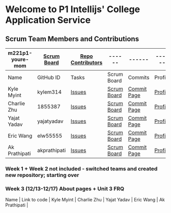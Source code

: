 # Welcome to P1 Intellijs' College Application Service


## Scrum Team Members and Contributions
m221p1-youre-mom   | [Scrum Board](https://github.com/yajatyadav/intellijs/projects/1) | [Repo Contributors](https://github.com/yajatyadav/intellijs/graphs/contributors) | ------ | ------ | ------ |
------ | ------ | ------ | ------ | ------ | ------ |
Name            | GitHub ID | Tasks | Scrum Board | Commits | Profile |
Kyle Myint | kylem314 | [Issues](https://github.com/yajatyadav/intellijs/labels/Kyle%20Myint) | [Scrum Board](https://github.com/yajatyadav/intellijs/projects/1?card_filter_query=assignee%3Akylem314) | [Commit Page](https://github.com/yajatyadav/intellijs/commits?author=kylem314)| [Profile](https://github.com/kylem314) |
Charlie Zhu | 1855387 | [Issues](https://github.com/yajatyadav/intellijs/labels/Charlie%20Zhu) | [Scrum Board](https://github.com/yajatyadav/intellijs/projects/1?card_filter_query=assignee%3A1855387) | [Commit Page](https://github.com/yajatyadav/intellijs/commits?author=1855387) | [Profile](https://github.com/1855387) |
Yajat Yadav | yajatyadav | [Issues](https://github.com/yajatyadav/intellijs/labels/Yajat%20Yadav) | [Scrum Board](https://github.com/yajatyadav/intellijs/projects/1?card_filter_query=assignee%3Ayajatyadav) | [Commit Page](https://github.com/yajatyadav/intellijs/commits?author=yajatyadav) | [Profile](https://github.com/yajatyadav) | 
Eric Wang | elw55555 | [Issues](https://github.com/yajatyadav/intellijs/labels/Eric%20Wang) | [Scrum Board](https://github.com/yajatyadav/intellijs/projects/1?card_filter_query=assignee%3Aelw55555) | [Commit Page](https://github.com/yajatyadav/intellijs/commits?author=elw55555) | [Profile](https://github.com/elw55555) |
Ak Prathipati | akprathipati | [Issues](https://github.com/yajatyadav/intellijs/labels/Akshit%20Prathipati) | [Scrum Board](https://github.com/yajatyadav/intellijs/projects/1?card_filter_query=assignee%3Aakprathipati) | [Commit Page](https://github.com/yajatyadav/intellijs/commits?author=akprathipati) | [Profile](https://github.com/akprathipati) |

### Week 1 + Week 2 not included - switched teams and created new repository; starting over

### Week 3 (12/13-12/17) About pages + Unit 3 FRQ
Name | Link to code |
Kyle Myint | 
Charlie Zhu |
Yajat Yadav | 
Eric Wang | 
Ak Prathipati | 
